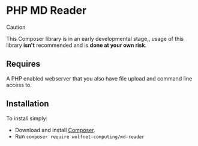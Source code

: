 # PHP MD Reader  
  
> [!CAUTION]
> This Composer library is in an early developmental stage,, usage of this library **isn't** recommended and is **done at your own risk**.
  
## Requires
A PHP enabled webserver that you also have file upload and command line access to.
   
## Installation  
To install simply:  
 - Download and install [Composer](https://getcomposer.org/download/).
 - Run `composer require wolfnet-computing/md-reader`
